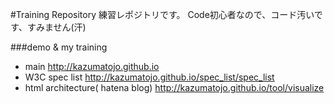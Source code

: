 #Training Repository
練習レポジトリです。
Code初心者なので、コード汚いです、すみません(汗)

###demo & my training
- main http://kazumatojo.github.io
- W3C spec list http://kazumatojo.github.io/spec_list/spec_list
- html architecture( hatena blog) http://kazumatojo.github.io/tool/visualize
